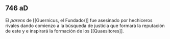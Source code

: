## 746 aD
El *parens* de [[Guernicus, el Fundador]] fue asesinado por hechiceros rivales dando comienzo a la búsqueda de justicia que formará la reputación de este y  e inspirará la formación de los [[Quaesitores]].